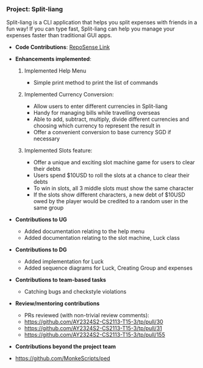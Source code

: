 ### Project: Split-liang

Split-liang is a CLI application that helps you split expenses with friends in a fun way! If you can type fast, Split-liang can help you manage your expenses faster than traditional GUI apps.

* **Code Contributions**:
  [RepoSense Link](https://nus-cs2113-ay2324s2.github.io/tp-dashboard/?search=&sort=groupTitle&sortWithin=title&timeframe=commit&mergegroup=&groupSelect=groupByRepos&breakdown=true&checkedFileTypes=docs~functional-code~test-code~other&since=2024-02-23&tabOpen=true&tabType=authorship&tabAuthor=MonkeScripts&tabRepo=AY2324S2-CS2113-T15-3%2Ftp%5Bmaster%5D&authorshipIsMergeGroup=false&authorshipFileTypes=docs~functional-code~test-code&authorshipIsBinaryFileTypeChecked=false&authorshipIsIgnoredFilesChecked=false)

* **Enhancements implemented**:

    1. Implemented Help Menu
       * Simple print method to print the list of commands 
    
    2. Implemented Currency Conversion:
       * Allow users to enter different currencies in Split-liang
       * Handy for managing bills while travelling overseas
       * Able to add, subtract, multiply, divide different currencies and choosing which currency to represent the result in
       * Offer a convenient conversion to base currency SGD if necessary
    
    3. Implemented Slots feature:
       * Offer a unique and exciting slot machine game for users to clear their debts
       * Users spend $10USD to roll the slots at a chance to clear their debts
       * To win in slots, all 3 middle slots must show the same character
       * If the slots show different characters, a new debt of $10USD owed by the player would be credited to a random user in the same group

* **Contributions to UG**
    * Added documentation relating to the help menu
    * Added documentation relating to the slot machine, Luck class

* **Contributions to DG**
    * Added implementation for Luck 
    * Added sequence diagrams for Luck, Creating Group and expenses

* **Contributions to team-based tasks**
    * Catching bugs and checkstyle violations

* **Review/mentoring contributions**
    * PRs reviewed (with non-trivial review comments):
    * https://github.com/AY2324S2-CS2113-T15-3/tp/pull/30
    * https://github.com/AY2324S2-CS2113-T15-3/tp/pull/31
    * https://github.com/AY2324S2-CS2113-T15-3/tp/pull/155

* **Contributions beyond the project team**
* https://github.com/MonkeScripts/ped